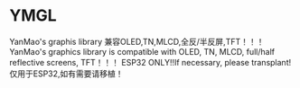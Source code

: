 # YMGL
YanMao's graphis library 兼容OLED,TN,MLCD,全反/半反屏,TFT！！！
YanMao's graphics library is compatible with OLED, TN, MLCD, full/half reflective screens, TFT！！！
ESP32 ONLY!!If necessary, please transplant!
仅用于ESP32,如有需要请移植！
